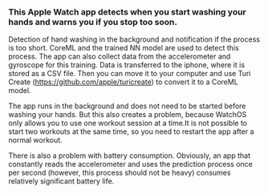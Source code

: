 ### This Apple Watch app detects when you start washing your hands and warns you if you stop too soon.

Detection of hand washing in the background and notification if the process is too short. CoreML and the trained NN model 
are used to detect this process. The app can also collect data from the accelerometer and gyroscope for this training. 
Data is transferred to the iphone, where it is stored as a CSV file. Then you can move it to your computer and use Turi Create (https://github.com/apple/turicreate) to convert it to a CoreML model.

The app runs in the background and does not need to be started before washing your hands.
But this also creates a problem, because WatchOS only allows you to use one workout session at a time.It is not possible to start two workouts at the same time, so you need to restart the app after a normal workout.

There is also a problem with battery consumption. 
Obviously, an app that constantly reads the accelerometer and uses the prediction process once per second
(however, this process should not be heavy) consumes relatively significant battery life.
